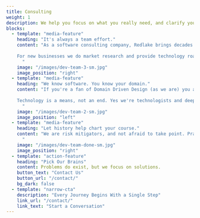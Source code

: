 ```yaml
---
title: Consulting
weight: 1
description: We help you focus on what you really need, and clarify your vision, so you can reach your goals.
blocks:
  - template: "media-feature"
    heading: "It's always a team effort."
    content: "As a software consulting company, Redlake brings decades of expertise to bear. You might say we're tech-knowledge-y. You know you're stuff, and we know ours. Meeting in the middle is where the magic happens.<br>
    
    For new businesses we do market research and provide technology roadmaps so you can make informed decisions. If you're an esatablished business, looking ahead and trying to keep up with a changing world, we evaluate where you are now and figure out how to get you there from here. Just keeping up isn't enough for us though. We want to put you ahead of the curve so you're leading the pack.
      "
    image: "/images/dev-team-3-sm.jpg"
    image_position: "right"
  - template: "media-feature"
    heading: "We know software. You know your domain."
    content: "If you're a fan of Domain Driven Design (as we are) you already know that good DSLs match the domain vocabulary. This leaves less room for misiniterpretation and allows stakeholders and developers to speak the same language. Solving problems with teams requires communication. We aim to make it as effective as possible.<br>
    
    Technology is a means, not an end. Yes we're technologists and deep thinkers, but we're also pragmatic and have deep experience across many industries. We don't throw technology at a problem and hope for the best. We work to understand the ultimate goal and match the solution to that need, keeping things as simple as possible.
      "
    image: "/images/dev-team-2-sm.jpg"
    image_position: "left"
  - template: "media-feature"
    heading: "Let history help chart your course."
    content: "We are risk mitigators, and not afraid to take point. Pragmatic, bleeding-edge luddites who don't choose technologies based on trends and fashion, but results. Just because something is new or popular doesn't mean its good. We won't just tell you what you want to hear (eat your vegetables). It's not about running as hard as you can, but winning the race.
      "
    image: "/images/dev-team-done-sm.jpg"
    image_position: "right"
  - template: "action-feature"
    heading: "Pick Our Brains"
    content: Problems do exist, but we focus on solutions.
    button_text: "Contact Us"
    button_url: "/contact/"
    bg_dark: false
  - template: "narrow-cta"
    description: "Every Journey Begins With a Single Step"
    link_url: "/contact/"
    link_text: "Start a Conversation"
---
```

